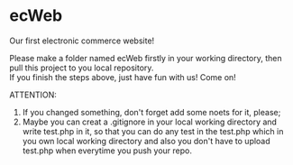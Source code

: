 # ecWeb
Our first electronic commerce website!

Please make a folder named ecWeb firstly in your working directory, then pull this project to you local repository. <br>
If you finish the steps above, just have fun with us! Come on! 

ATTENTION:
1. If you changed something, don't forget add some noets for it, please;
2. Maybe you can creat a .gitignore in your local working directory and write test.php in it, 
   so that you can do any test in the test.php which in you own local working directory and also you don't have to upload test.php when everytime you push your repo. 
